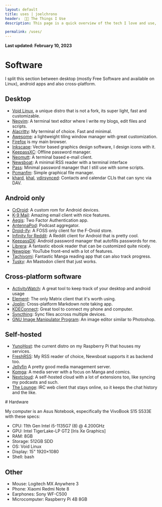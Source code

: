 ```yaml
---
layout: default
title: uses | joelchrono
header:  👨‍💻 The Things I Use
description: This page is a quick overview of the tech I love and use, which serve me well for my work and hobbies, most software here is FOSS, some may not be, but I probably won't promote those.

permalink: /uses/
---
```


**Last updated: February 10, 2023**

# Software

<div class="wrapper" markdown=1>

I split this section between desktop (mostly Free Software and available on Linux), android apps and also cross-platform.

## Desktop

- [Void Linux](https://voidlinux.org/), a unique distro that is not a fork, its super light, fast and customizable.
- [Neovim](https://neovim.io/): A terminal text editor where I write my blogs, edit files and scripts.
- [Alacritty](https://github.com/alacritty/alacritty): My terminal of choice. Fast and minimal.
- [Awesome](https://awesomewm.org/): a lightweight tiling window manager with great customization.
- [Firefox](https://firefox.com) is my main browser.
- [Inkscape](https://inkscape.org): Vector based graphics design software, I design icons with it.
- [KeepassXC](https://keepassxc.org): Offline password manager.
- [Neomutt](https://neomutt.org): A terminal based e-mail client.
- [Newsboat](https://newsboat.org/): A minimal RSS reader with a terminal interface
- [Pass](https://passwordstore.org): Minimal password manager that I still use with some scripts.
- [Pcmanfm](https://wiki.archlinux.org/title/PCManFM): Simple graphical file manager.
- [khard](https://github.com/lucc/khard), [khal](https://lostpackets.de/khal/), [vdirsynced](https://github.com/pimutils/vdirsyncer): Contacts and calendar CLIs that can sync via DAV.

## Android only
- [CrDroid](https://crdroid.net): A custom rom for Android devices.
- [K-9 Mail](https://k9mail.app/): Amazing email client with nice features.
- [Aegis](https://getaegis.app/): Two Factor Authentication app.
- [AntennaPod](https://antennapod.org/): Podcast aggregator.
- [Droid-ify](https://github.com/Iamlooker/Droid-ify): A FOSS only client for the F-Droid store.
- [Infinity for Reddit](https://github.com/Docile-Alligator/Infinity-For-Reddit): A Reddit client for Android that is pretty cool.
- [KeepassDX](https://keepassdx.com): Android password manager that autofills passwords for me.
- [Librera](https://github.com/foobnix/LibreraReader): A fantastic ebook reader that can be customized quite nicely.
- [Newpipe](https://newpipe.net/): YouTube front-end with a lot of features.
- [Tachiyomi](https://tachiyomi.org): Fantastic Manga reading app that can also track progress.
- [Tusky](https://tusky.app): An Mastodon client that just works.
<!--- [GadgetBridge](https://gadgetbridge.org/): Connect with my smartwatch without giving away my data.-->
<!--- [FitoTrack](https://codeberg.org/jannis/FitoTrack): A fitness tracker, integrates with GadgetBridge.-->

## Cross-platform software

- [ActivityWatch](https://activitywatch.net): A great tool to keep track of your desktop and android usage
- [Element](https://element.io): The only Matrix client that it's worth using.
- [Joplin](https://joplinapp.org): Cross-platform Markdown note taking app.
- [KDEConnect](https://kdeconnect.kde.org/): Great tool to connect my phone and computer.
- [Syncthing](https://syncthing.org): Sync files accross multiple devices.
- [GNU Image Manipulator Program](https://gimp.org/): An image editor similar to Photoshop.

## Self-hosted

- [YunoHost](https://yunohost.org): the current distro on my Raspberry Pi that houses my services.
- [FreshRSS](https://freshrss.org): My RSS reader of choice, Newsboat supports it as backend too.
- [Jellyfin](https://jellyfin.org) A pretty good media management server.
- [Komga](https://komga.org): A media server with a focus on Manga and comics.
- [Nextcloud](https://nextcloud.com): A self-hosted cloud with a lot of extensions too, like syncing my podcasts and such.
- [The Lounge](https://thelounge.chat/): IRC web client that stays online, so it keeps the chat history and the like.

</div>
# Hardware
<div class="wrapper" markdown=1>

My computer is an Asus Notebook, especifically the VivoBook S15 S533E with these specs:

- CPU: 11th Gen Intel i5-1135G7 (8) @ 4.200GHz
- GPU: Intel TigerLake-LP GT2 [Iris Xe Graphics]
- RAM: 8GB
- Storage: 512GB SDD
- OS: Void Linux
- Display: 15" 1920×1080
- Shell: bash

## Other

- Mouse: Logitech MX Anywhere 3
- Phone: Xiaomi Redmi Note 8
- Earphones: Sony WF-C500
- Microcomputer: Raspberry Pi 4B 8GB
</div>

<!--# Previously used-->

<!--I decided to make this section to mention software that I no longer use but might work for you.-->
<!--- [Godot](https://godotengine.org): Easy to learn yet advanced Game engine, [check the games I've made!](https://joelchrono12.itch.io/)-->
<!--- [Qutebrowser](https://qutebrowser.org): Minimal-keyboard driven browser based on QtWebEngine. I no longer use it because of the lack of ad blocking.-->
<!--- [Endeavour OS](https://endeavouros.com): A simple arch based distro that is easy to install, it comes with the benefits and drawbacks of the Arch way, I just got a bit bored of it.-->
<!--- [Fedora](https://endeavouros.com): A great stable distro that I used for quite a while, served me well.-->
<!--- [Fennec](https://f-droid.org/en/packages/org.mozilla.fennec_fdroid/): Firefox fork without Mozilla's tracking.-->
<!--- [IceRaven](https://github.com/fork-maintainers/iceraven-browser): A Firefox mobile fork with more extensions and features.-->
<!--- [Material Files](https://github.com/zhanghai/MaterialFiles): File manager-->
<!--- [Yuito](https://github.com/accelforce/Yuito): A Mastodon client based on [Tusky](https://tusky.app/) which a few nice additions. -->
<!--- [F-Droid](https://f-droid.org): A FOSS only app store.-->
<!--- [Thunderbird](https://www.thunderbird.net): A really powerful desktop email client by Mozilla.-->


